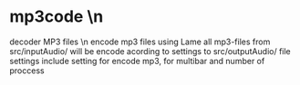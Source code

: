# mp3code \n
decoder MP3 files \n
encode mp3 files using Lame
all mp3-files from src/inputAudio/ will be encode acording to settings to src/outputAudio/
file settings include setting for encode mp3, for multibar and number of proccess
